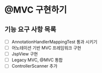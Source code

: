 # @MVC 구현하기

## 기능 요구 사항 목록
- [ ] AnnotationHandlerMappingTest 통과 시키기
- [ ] 어노테이션 기반 MVC 프레임워크 구현
- [ ] JspView 구현
- [ ] Legacy MVC, @MVC 통합
- [ ] ControllerScanner 추가
